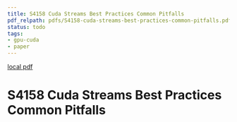 ```yaml
---
title: S4158 Cuda Streams Best Practices Common Pitfalls
pdf_relpath: pdfs/S4158-cuda-streams-best-practices-common-pitfalls.pdf
status: todo
tags:
- gpu-cuda
- paper
---
```


[local pdf](../../../pdfs/S4158-cuda-streams-best-practices-common-pitfalls.pdf)

# S4158 Cuda Streams Best Practices Common Pitfalls

